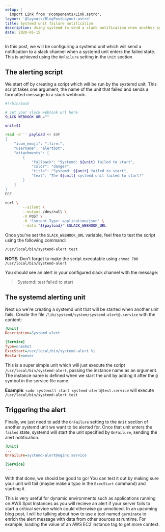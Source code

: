 ```yaml
---
setup: |
  import Link from '@components/Link.astro';
layout: '@layouts/BlogPostLayout.astro'
title: Systemd unit failure notification
description: Using systemd to send a slack notification when another systemd unit fails
date: 2020-06-15
---
```


In this post, we will be configuring a systemd unit which will send a notification to a slack channel when a systemd unit enters the failed state. This is achieved using the <Link external href="https://www.freedesktop.org/software/systemd/man/systemd.unit.html#OnFailure=">`OnFailure`</Link> setting in the `Unit` section.

## The alerting script

We start off by creating a script which will be run by the systemd unit. This script takes one argument, the name of the unit that failed and sends a formatted message to a slack webhook.

```bash
#!/bin/bash

# Set your slack webhook url here
SLACK_WEBHOOK_URL=""

unit=$1

read -d '' payload << EOF
{
    "icon_emoji": ":fire:",
    "username": "alertbot",
    "attachments": [
        {
            "fallback": "Systemd: ${unit} failed to start",
            "color": "danger",
            "title": "Systemd: ${unit} failed to start",
            "text": "The ${unit} systemd unit failed to start!"
        }
    ]
}
EOF

curl \
        --silent \
        --output /dev/null \
        -X POST \
        -H 'Content-Type: application/json' \
        --data "${payload}" $SLACK_WEBHOOK_URL
```

Once you've set the `SLACK_WEBHOOK_URL` variable, feel free to test the script using the following command:

```sh
/usr/local/bin/systemd-alert test
```

**NOTE:** Don't forget to make the script executable using `chmod 700 /usr/local/bin/systemd-alert`

You should see an alert in your configured slack channel with the message:

> Systemd: test failed to start

## The systemd alerting unit

Next up we're creating a systemd unit that will be started when another unit fails. Create the file `/lib/systemd/system/systemd-alert@.service` with the content:

```ini
[Unit]
Description=Systemd alert

[Service]
Type=oneshot
ExecStart=/usr/local/bin/systemd-alert %i
Restart=never
```

This is a super simple unit which will just execute the script `/usr/local/bin/systemd-alert`, passing the instance name as an argument. The instance name is defined when we start the unit by adding it after the `@` symbol in the service file name.

**Example**: `sudo systemctl start systemd-alert@test.service` will execute `/usr/local/bin/systemd-alert test`

## Triggering the alert

Finally, we just need to add the `OnFailure` setting to the `Unit` section of another systemd unit we want to be alerted for. Once that unit enters the `failed` state, systemd will start the unit specified by `OnFailure`, sending the alert notification.

```ini
[Unit]
...
OnFailure=systemd-alert@nginx.service

[Service]
...
```

With that done, we should be good to go! You can test it out by making sure your unit will fail (maybe make a typo in the `ExecStart` command) and starting it.

This is very useful for dynamic environments such as applications running on AWS Spot Instances as you will recieve an alert if your server fails to start a critical service which could otherwise go unnoticed. In an upcoming blog post, I will be talking about how to use a tool named <Link external href="https://github.com/itmecho/germinate">`germinate`</Link> to enrich the alert message with data from other sources at runtime. For example, loading the value of an AWS EC2 instance tag to get more context.


